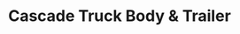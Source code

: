 ---
title: "Cascade Truck Body & Trailer"
url: /eugene/cascade-truck-body-und-trailer/
shop: Autohaus
---
